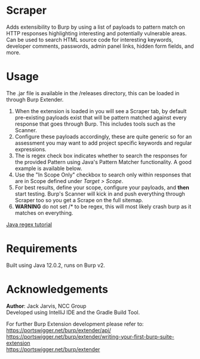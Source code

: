 # Scraper
Adds extensibility to Burp by using a list of payloads to pattern match on HTTP responses highlighting interesting and potentially vulnerable areas. Can be used to search HTML source code for interesting keywords, developer comments, passwords, admin panel links, hidden form fields, and more.

# Usage
The .jar file is available in the /releases directory, this can be loaded in through Burp Extender.
<ol>
<li>When the extension is loaded in you will see a Scraper tab, by default pre-existing payloads exist that will be pattern matched against every response that goes through Burp. This includes tools such as the Scanner.</li>
<li>Configure these payloads accordingly, these are quite generic so for an assessment you may want to add project specific keywords and regular expressions.</li>
<li>The is regex check box indicates whether to search the responses for the provided Pattern using Java's Pattern Matcher functionality. A good example is available below.</li>
<li>Use the "In Scope Only" checkbox to search only within responses that are in Scope defined under <i>Target > Scope</i>.</li>
<li>For best results, define your scope, configure your payloads, and <b>then</b> start testing. Burp's Scanner will kick in and push everything through Scraper too so you get a Scrape on the full sitemap.</li>
<li><b>WARNING</b> do not set /* to be regex, this will most likely crash burp as it matches on everything.</li>
</ol>

[Java regex tutorial](http://vogella.com/tutorials/JavaRegularExpressions/article.html)

# Requirements
Built using Java 12.0.2, runs on Burp v2.

# Acknowledgements
<b>Author</b>: Jack Jarvis, NCC Group <br/>
Developed using IntelliJ IDE and the Gradle Build Tool.

For further Burp Extension development please refer to:<br />
https://portswigger.net/burp/extender/api/<br />
https://portswigger.net/burp/extender/writing-your-first-burp-suite-extension<br />
https://portswigger.net/burp/extender